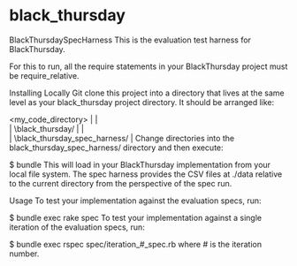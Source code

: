 # black_thursday

BlackThursdaySpecHarness
This is the evaluation test harness for BlackThursday.

For this to run, all the require statements in your BlackThursday project must be require_relative.

Installing Locally
Git clone this project into a directory that lives at the same level as your black_thursday project directory. It should be arranged like:

<my_code_directory>
|
|\
| \black_thursday/
|
|\
| \black_thursday_spec_harness/
|
Change directories into the black_thursday_spec_harness/ directory and then execute:

$ bundle
This will load in your BlackThursday implementation from your local file system. The spec harness provides the CSV files at ./data relative to the current directory from the perspective of the spec run.

Usage
To test your implementation against the evaluation specs, run:

$ bundle exec rake spec
To test your implementation against a single iteration of the evaluation specs, run:

$ bundle exec rspec spec/iteration_#_spec.rb
where # is the iteration number.
